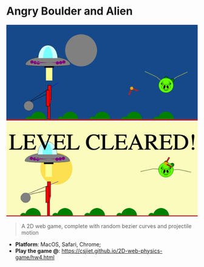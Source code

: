 # Angry Boulder and Alien

<img src= "./night.png" width = 600>
<img src= "./morning.png" width = 600>

> A 2D web game, complete with random bezier curves and projectile motion
- **Platform**: MacOS, Safari, Chrome;
- **Play the game @**: <a href="gitpages">https://csjiet.github.io/2D-web-physics-game/hw4.html</a>

